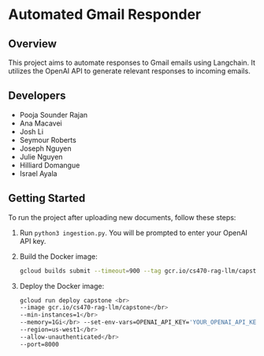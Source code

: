 # Automated Gmail Responder

## Overview
This project aims to automate responses to Gmail emails using Langchain. It utilizes the OpenAI API to generate relevant responses to incoming emails.

## Developers
- Pooja Sounder Rajan
- Ana Macavei
- Josh Li
- Seymour Roberts
- Joseph Nguyen
- Julie Nguyen
- Hilliard Domangue
- Israel Ayala

## Getting Started
To run the project after uploading new documents, follow these steps:

1. Run `python3 ingestion.py`. 
You will be prompted to enter your OpenAI API key.

2. Build the Docker image:
   ```bash
   gcloud builds submit --timeout=900 --tag gcr.io/cs470-rag-llm/capstone
   ```

3. Deploy the Docker image:
    ```bash
    gcloud run deploy capstone <br>   
    --image gcr.io/cs470-rag-llm/capstone</br>
    --min-instances=1</br>
    --memory=1Gi</br> --set-env-vars=OPENAI_API_KEY='YOUR_OPENAI_API_KEY'</br>
    --region=us-west1</br>
    --allow-unauthenticated</br>
    --port=8000
    ```




